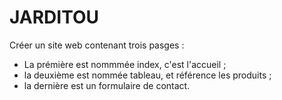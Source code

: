 # **JARDITOU**

Créer un site web contenant trois pasges :
- La prémière est nommmée index, c'est l'accueil ;
- la deuxième est nommée tableau, et référence les produits ;
- la dernière est un formulaire de contact.